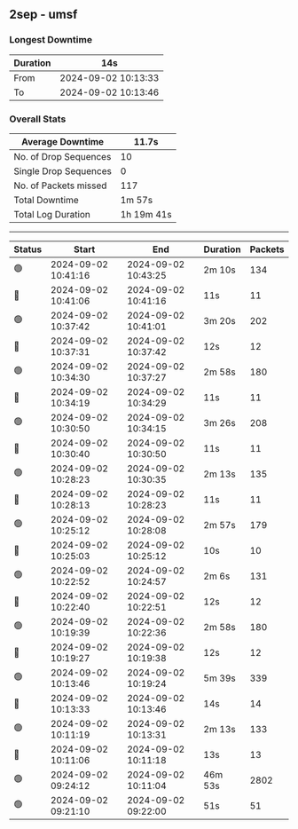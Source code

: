 
## 2sep - umsf

### Longest Downtime

Duration | 14s
---- | ----
From | 2024-09-02 10:13:33
To | 2024-09-02 10:13:46

### Overall Stats

Average Downtime | 11.7s
---- | ----
No. of Drop Sequences | 10
Single Drop Sequences | 0
No. of Packets missed | 117
Total Downtime | 1m 57s
Total Log Duration | 1h 19m 41s


---------

Status | Start | End | Duration | Packets
---- | ---- | ---- | ---- | ----
🟢 | 2024-09-02 10:41:16 | 2024-09-02 10:43:25 | 2m 10s | 134
🔴 | 2024-09-02 10:41:06 | 2024-09-02 10:41:16 | 11s | 11
🟢 | 2024-09-02 10:37:42 | 2024-09-02 10:41:01 | 3m 20s | 202
🔴 | 2024-09-02 10:37:31 | 2024-09-02 10:37:42 | 12s | 12
🟢 | 2024-09-02 10:34:30 | 2024-09-02 10:37:27 | 2m 58s | 180
🔴 | 2024-09-02 10:34:19 | 2024-09-02 10:34:29 | 11s | 11
🟢 | 2024-09-02 10:30:50 | 2024-09-02 10:34:15 | 3m 26s | 208
🔴 | 2024-09-02 10:30:40 | 2024-09-02 10:30:50 | 11s | 11
🟢 | 2024-09-02 10:28:23 | 2024-09-02 10:30:35 | 2m 13s | 135
🔴 | 2024-09-02 10:28:13 | 2024-09-02 10:28:23 | 11s | 11
🟢 | 2024-09-02 10:25:12 | 2024-09-02 10:28:08 | 2m 57s | 179
🔴 | 2024-09-02 10:25:03 | 2024-09-02 10:25:12 | 10s | 10
🟢 | 2024-09-02 10:22:52 | 2024-09-02 10:24:57 | 2m 6s | 131
🔴 | 2024-09-02 10:22:40 | 2024-09-02 10:22:51 | 12s | 12
🟢 | 2024-09-02 10:19:39 | 2024-09-02 10:22:36 | 2m 58s | 180
🔴 | 2024-09-02 10:19:27 | 2024-09-02 10:19:38 | 12s | 12
🟢 | 2024-09-02 10:13:46 | 2024-09-02 10:19:24 | 5m 39s | 339
🔴 | 2024-09-02 10:13:33 | 2024-09-02 10:13:46 | 14s | 14
🟢 | 2024-09-02 10:11:19 | 2024-09-02 10:13:31 | 2m 13s | 133
🔴 | 2024-09-02 10:11:06 | 2024-09-02 10:11:18 | 13s | 13
🟢 | 2024-09-02 09:24:12 | 2024-09-02 10:11:04 | 46m 53s | 2802
🟢 | 2024-09-02 09:21:10 | 2024-09-02 09:22:00 | 51s | 51